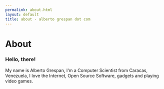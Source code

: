 ```yaml
---
permalink: about.html
layout: default
title: about - alberto grespan dot com
---
```

# About

### Hello, there!

My name is Alberto Grespan, I'm a Computer Scientist from Caracas, Venezuela, I love the Internet, Open Source Software, gadgets and playing video games.
